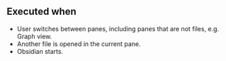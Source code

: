 ## Executed when
- User switches between panes, including panes that are not files, e.g. Graph view.
- Another file is opened in the current pane.
- Obsidian starts.